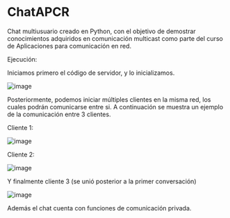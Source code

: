# ChatAPCR
Chat multiusuario creado en Python, con el objetivo de demostrar conocimientos adquiridos en comunicación multicast como parte del curso de Aplicaciones para comunicación en red.

Ejecución:

Iniciamos primero el código de servidor, y lo inicializamos.


![image](https://github.com/AngelVelascoH/ChatAPCR/assets/86260733/1dbcfc22-3c18-4993-b6b1-c4e7ea877ef0)

Posteriormente, podemos iniciar múltiples clientes en la misma red, los cuales podrán comunicarse entre si.
A continuación se muestra un ejemplo de la comunicación entre 3 clientes.

Cliente 1:


![image](https://github.com/AngelVelascoH/ChatAPCR/assets/86260733/5b02b4af-4398-4fa5-8edd-dba81d6ef0b8)

Cliente 2:


![image](https://github.com/AngelVelascoH/ChatAPCR/assets/86260733/5d67b697-e7ad-4d67-a0a1-6512f3e1c92a)



Y finalmente  cliente 3 (se unió posterior a la primer conversación)


![image](https://github.com/AngelVelascoH/ChatAPCR/assets/86260733/91695a59-84d5-47e2-bc7f-58304ae82e02)

Además el chat cuenta con funciones de comunicación privada.


